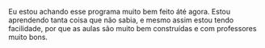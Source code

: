 Eu estou achando esse programa muito bem feito áté agora. Estou aprendendo tanta coisa que não sabia, e mesmo assim estou tendo facilidade, por que as aulas são muito bem construídas e com professores muito bons.